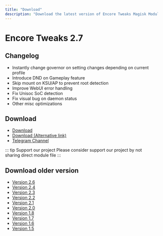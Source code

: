 ```yaml
---
title: "Download"
description: "Download the latest version of Encore Tweaks Magisk Module here"
---
```


# Encore Tweaks 2.7

## Changelog
- Instantly change governor on setting changes depending on current profile
- Introduce DND on Gameplay feature
- Skip mount on KSU/AP to prevent root detection
- Improve WebUI error handling
- Fix Unisoc SoC detection
- Fix visual bug on daemon status
- Other misc optimizations

## Download
- [Download](https://shrinkme.ink/HmNq)
- [Download (Alternative link)](https://sfl.gl/YYGIXB)
- [Telegram Channel](https://rem01schannel.t.me)

::: tip Support our project
Please consider support our project by not sharing direct module file
:::

## Download older version
- [Version 2.6](/download/version/2.6)
- [Version 2.4](/download/version/2.4)
- [Version 2.3](/download/version/2.3)
- [Version 2.2](/download/version/2.2)
- [Version 2.1](/download/version/2.1)
- [Version 2.0](/download/version/2.0)
- [Version 1.8](/download/version/1.8)
- [Version 1.7](/download/version/1.7)
- [Version 1.6](/download/version/1.6)
- [Version 1.5](/download/version/1.5)
